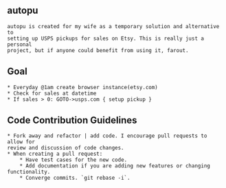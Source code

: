 ## autopu
	autopu is created for my wife as a temporary solution and alternative to 
	setting up USPS pickups for sales on Etsy. This is really just a personal
	project, but if anyone could benefit from using it, farout.

## Goal
	* Everyday @1am create browser instance(etsy.com)
	* Check for sales at datetime
	* If sales > 0: GOTO->usps.com { setup pickup }
	

## Code Contribution Guidelines
    * Fork away and refactor | add code. I encourage pull requests to allow for 
    review and discussion of code changes.
    * When creating a pull request:
        * Have test cases for the new code.
        * Add documentation if you are adding new features or changing functionality.
        * Converge commits. `git rebase -i`.
